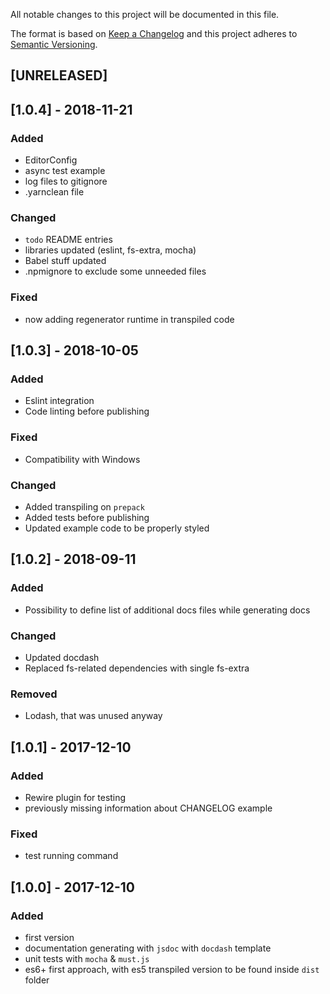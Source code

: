 All notable changes to this project will be documented in this file.

The format is based on [Keep a Changelog](http://keepachangelog.com/en/1.0.0/)
and this project adheres to [Semantic Versioning](http://semver.org/spec/v2.0.0.html).

## [UNRELEASED]

## [1.0.4] - 2018-11-21
### Added
- EditorConfig
- async test example
- log files to gitignore
- .yarnclean file

### Changed
- `todo` README entries
- libraries updated (eslint, fs-extra, mocha)
- Babel stuff updated
- .npmignore to exclude some unneeded files

### Fixed
- now adding regenerator runtime in transpiled code

## [1.0.3] - 2018-10-05
### Added
- Eslint integration
- Code linting before publishing

### Fixed
- Compatibility with Windows

### Changed
- Added transpiling on `prepack`
- Added tests before publishing
- Updated example code to be properly styled

## [1.0.2] - 2018-09-11
### Added
- Possibility to define list of additional docs files while generating docs

### Changed
- Updated docdash
- Replaced fs-related dependencies with single fs-extra

### Removed
- Lodash, that was unused anyway

## [1.0.1] - 2017-12-10
### Added
- Rewire plugin for testing
- previously missing information about CHANGELOG example

### Fixed
- test running command


## [1.0.0] - 2017-12-10
### Added
- first version
- documentation generating with `jsdoc` with `docdash` template
- unit tests with `mocha` & `must.js`
- es6+ first approach, with es5 transpiled version to be found inside `dist` folder
